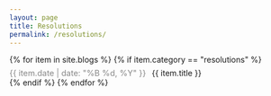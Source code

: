 ```yaml
---
layout: page
title: Resolutions
permalink: /resolutions/
---
```


<style>
    .td-none {
        text-decoration: none !important;
    }

    .resolutions-entry-date {
        font-size: 0.9rem;
        color: #888;
        margin-bottom: 12px;
    }

</style>

<div class="resolutions-container">
  {% for item in site.blogs %}
    {% if item.category == "resolutions" %}
      <div style="margin-top: 0.4rem">
        <a href="{{ item.url }}" class="td-none">
          <span class="resolutions-entry-date">{{ item.date | date: "%B %d, %Y" }}</span>
          <span style="margin-left: 0.4rem">{{ item.title }}</span>
        </a>
      </div>
    {% endif %}
  {% endfor %}
</div>
